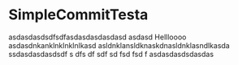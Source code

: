# SimpleCommitTesta


asdasdasdsdfsdfasdasdasdasdasd
asdasd
Hellloooo
asdasdnkanklnklnklnlkasd
asldnklansldknaskdnasldnklasndlkasda
ssdasdasdasdsdf
s
dfs
df
sdf
sd
fsd
fsd
f
asdasdasdsdasdas
